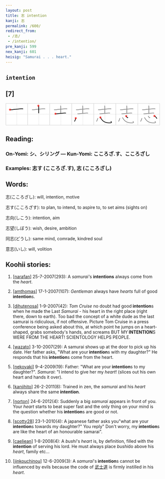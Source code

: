 ```yaml
---
layout: post
title: 志 intention
kanji: 志
permalink: /600/
redirect_from:
 - /志/
 - /intention/
pre_kanji: 599
nex_kanji: 601
heisig: "Samurai . . . heart."
---
```


## `intention`

## [7]

<div class="stroke"><img src="../images/E5BF97.png" /></div>

## Reading:

### On-Yomi: シ、シリング &mdash; Kun-Yomi: こころざ.す、こころざし

### Examples: 志す (こころざ.す), 志 (こころざし)

## Words:

志(こころざし): will, intention, motive

志す(こころざす): to plan, to intend, to aspire to, to set aims (sights on)

志向(しこう): intention, aim

志望(しぼう): wish, desire, ambition

同志(どうし): same mind, comrade, kindred soul

意志(いし): will, volition

## Koohii stories:

1) [<a href="http://kanji.koohii.com/profile/narafan">narafan</a>] 25-7-2007(293): A <em>samurai&#039;</em>s <strong>intentions</strong> always come from the <em>heart</em>. 

2) [<a href="http://kanji.koohii.com/profile/amthomas">amthomas</a>] 17-1-2007(107): <em>Gentleman</em> always have <em>hearts</em> full of good<strong> intention</strong>s. 

3) [<a href="http://kanji.koohii.com/profile/dihutenosa">dihutenosa</a>] 1-9-2007(42): <em>Tom Cruise</em> no doubt had good<strong> intention</strong>s when he made the Last <em>Samurai</em> - his heart in the right place (right there, down to earth). Too bad the concept of a white dude as the last samurai is ridiculous, if not offensive. Picture Tom Cruise in a press conference being asked about this, at which point he jumps on a heart-shaped, grabs somebody&#039;s hands, and screams BUT MY<strong> INTENTION</strong>S WERE FROM THE HEART! SCIENTOLOGY HELPS PEOPLE. 

4) [<a href="http://kanji.koohii.com/profile/wazato">wazato</a>] 3-10-2007(29): A samurai shows up at the door to pick up his date. Her father asks, &quot;What are your<strong> intention</strong>s with my daughter?&quot; He responds that his<strong> intention</strong>s come from the heart. 

5) [<a href="http://kanji.koohii.com/profile/nekoyaki">nekoyaki</a>] 9-4-2009(19): Father: &quot;What are your<strong> intention</strong>s to my daughter?&quot;. <em>Samurai</em>: &quot;I intend to give her my <em>heart</em>! (slices out his own heart and hands it over). 

6) [<a href="http://kanji.koohii.com/profile/kanjihito">kanjihito</a>] 26-2-2011(8): Trained in zen, the <em>samurai</em> and his <em>heart</em> always share the same<strong> intention</strong>. 

7) [<a href="http://kanji.koohii.com/profile/norton">norton</a>] 24-6-2012(4): Suddenly a big <em>samurai</em> appears in front of you. Your <em>heart</em> starts to beat super fast and the only thing on your mind is the question whether his<strong> intention</strong>s are good or not. 

8) [<a href="http://kanji.koohii.com/profile/scotty28">scotty28</a>] 23-1-2010(4): A japanese father asks you&quot;what are your<strong> intention</strong>s towards my daughter?&quot; You reply&quot; Don&#039;t worry, my<strong> intention</strong>s are like the heart of an honourable samarai&quot;. 

9) [<a href="http://kanji.koohii.com/profile/caeliean">caeliean</a>] 1-8-2008(4): A <em>bushi</em>&#039;s <em>heart</em> is, by definition, filled with the<strong> intention</strong> of serving his lord. He must always place <em>bushi</em>do above his <em>heart</em>, family etc... 

10) [<a href="http://kanji.koohii.com/profile/jinkouchinou">jinkouchinou</a>] 12-6-2009(3): A <em>samurai</em>&#039;s<strong> intention</strong>s cannot be influenced by evils because the code of   <a href="http://jisho.org/kanji/details/武士道">武士道</a>   is firmly instilled in his <em>heart</em>. 
